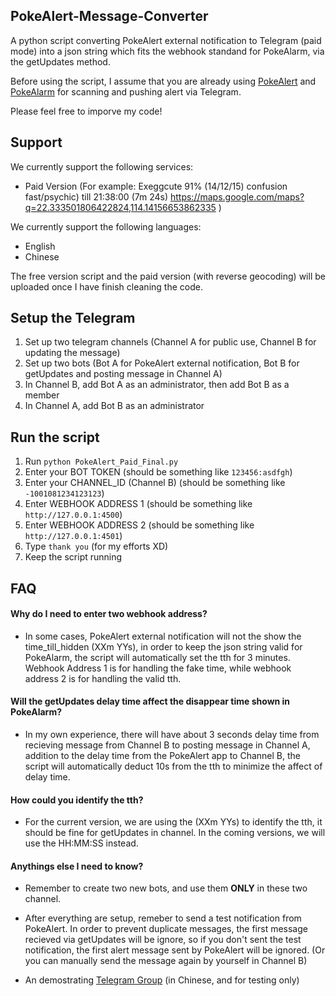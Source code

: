 ## PokeAlert-Message-Converter
A python script converting PokeAlert external notification to Telegram (paid mode) into a json string which fits the webhook standand for PokeAlarm, via the getUpdates method.

Before using the script, I assume that you are already using [PokeAlert](https://github.com/PokeAlert/PokeAlert) and [PokeAlarm](https://github.com/kvangent/PokeAlarm) for scanning and pushing alert via Telegram.

Please feel free to imporve my code!

## Support
We currently support the following services:
* Paid Version 
(For example: Exeggcute 91% (14/12/15) confusion fast/psychic) till 21:38:00 (7m 24s) https://maps.google.com/maps?q=22.333501806422824,114.14156653862335 )

We currently support the following languages:
* English
* Chinese

The free version script and the paid version (with reverse geocoding) will be uploaded once I have finish cleaning the code.

## Setup the Telegram
1. Set up two telegram channels (Channel A for public use, Channel B for updating the message)
2. Set up two bots (Bot A for PokeAlert external notification, Bot B for getUpdates and posting message in Channel A)
3. In Channel B, add Bot A as an administrator, then add Bot B as a member
4. In Channel A, add Bot B as an administrator

## Run the script
1. Run `python PokeAlert_Paid_Final.py`
2. Enter your BOT TOKEN (should be something like `123456:asdfgh`)
3. Enter your CHANNEL_ID (Channel B) (should be something like `-1001081234123123`)
4. Enter WEBHOOK ADDRESS 1 (should be something like `http://127.0.0.1:4500`)
5. Enter WEBHOOK ADDRESS 2 (should be something like `http://127.0.0.1:4501`)
6. Type `thank you` (for my efforts XD)
7. Keep the script running

## FAQ

#### Why do I need to enter two webhook address?

* In some cases, PokeAlert external notification will not the show the time_till_hidden (XXm YYs), in order to keep the json string valid for PokeAlarm, the script will automatically set the tth for 3 minutes. Webhook Address 1 is for handling the fake time, while webhook address 2 is for handling the valid tth.

#### Will the getUpdates delay time affect the disappear time shown in PokeAlarm?

* In my own experience, there will have about 3 seconds delay time from recieving message from Channel B to posting message in Channel A, addition to the delay time from the PokeAlert app to Channel B, the script will automatically deduct 10s from the tth to minimize the affect of delay time.

#### How could you identify the tth?

* For the current version, we are using the (XXm YYs) to identify the tth, it should be fine for getUpdates in channel. In the coming versions, we will use the HH:MM:SS instead.

#### Anythings else I need to know?

* Remember to create two new bots, and use them **ONLY** in these two channel.

* After everything are setup, remeber to send a test notification from PokeAlert. In order to prevent duplicate messages, the first message recieved via getUpdates will be ignore, so if you don't sent the test notification, the first alert message sent by PokeAlert will be ignored. (Or you can manually send the message again by yourself in Channel B)

* An demostrating [Telegram Group](https://t.me/joinchat/AAAAAEDneTL7N4ys9T2Gmw) (in Chinese, and for testing only)
